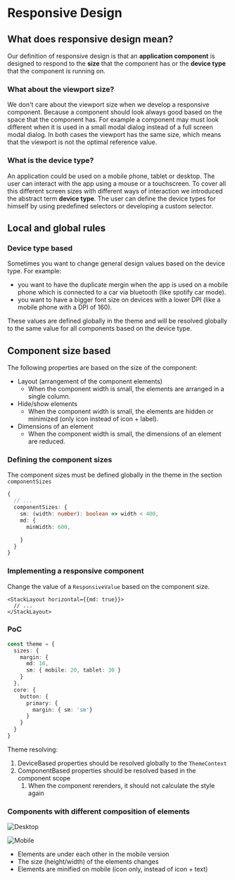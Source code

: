 # Responsive Design

## What does responsive design mean?

Our definition of responsive design is that an **application component** is designed to respond to the **size** that the component has or the **device type** that the component is running on.

### What about the viewport size?

We don't care about the viewport size when we develop a responsive component. Because a component should look always good based on the space that the component has. For example a component may must look different when it is used in a small modal dialog instead of a full screen modal dialog. In both cases the viewport has the same size, which means that the viewport is not the optimal reference value.

### What is the device type?

An application could be used on a mobile phone, tablet or desktop. The user can interact with the app using a mouse or a touchscreen. To cover all this different screen sizes with different ways of interaction we introduced the abstract term **device type**. The user can define the device types for himself by using predefined selectors or developing a custom selector.

## Local and global rules


### Device type based

Sometimes you want to change general design values based on the device type. For example:

- you want to have the duplicate mergin when the app is used on a mobile phone which is connected to a car via bluetooth (like spotify car mode).
- you want to have a bigger font size on devices with a lower DPI (like a mobile phone with a DPI of 160).

These values are defined globally in the theme and will be resolved globally to the same value for all components based on the device type.

## Component size based

The following properties are based on the size of the component:

- Layout (arrangement of the component elements)
  - When the component width is small, the elements are arranged in a single column.
- Hide/show elements
  - When the component width is small, the elements are hidden or minimized (only icon instead of icon + label).
- Dimensions of an element
  - When the component width is small, the dimensions of an element are reduced.

### Defining the component sizes

The component sizes must be defined globally in the theme in the section `componentSizes`

```typescript title="YourTheme.ts"
{
  // ...
  componentSizes: {
    sm: (width: number): boolean => width < 400,
    md: {
      minWidth: 600,

    }
  }
}
```

### Implementing a responsive component

Change the value of a `ResponsiveValue` based on the component size.

```tsx title="MyComponent.tsx"
<StackLayout horizontal={{md: true}}>
  // ...
</StackLayout>
```


### PoC

```typescript
const theme = {
  sizes: {
    margin: {
      md: 10,
      sm: { mobile: 20, tablet: 30 }
    }
  },
  core: {
    button: {
      primary: {
        margin: { sm: 'sm'}
      }
    }
  }
}
```

Theme resolving:

1. DeviceBased properties should be resolved globally to the `ThemeContext`
1. ComponentBased properties should be resolved based in the component scope
    1. When the component rerenders, it should not calculate the style again

### Components with different composition of elements

![Desktop](/img/docs-reactbase/concepts/Space_Settings_Desktop.png)

![Mobile](/img/docs-reactbase/concepts/Space_Settings_Mobile.png)

- Elements are under each other in the mobile version
- The size (height/width) of the elements changes
- Elements are minified on mobile (icon only, instead of icon + text)
